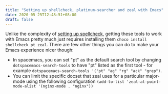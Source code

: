 ```yaml
---
title: "Setting up shellcheck, platinum-searcher and zeal with Emacs"
date: 2020-05-25T12:48:51+08:00
draft: false
---
```


Unlike the complexity of [setting up spellcheck](/posts/emacs-tools-integration-spellcheck), getting these tools to work with Emacs pretty much just requires installing them ```choco install shellcheck pt zeal```. There are few other things you can do to make your Emacs experience nicer though:
* In spacemacs, you can set "pt" as the default search tool by changing ```dotspacemacs-search-tools``` to have "pt" listed as the first tool - for example ```dotspacemacs-search-tools '("pt" "ag" "rg" "ack" "grep")```.
* You can limit the specific docset that zeal uses for a particular major-mode using the following configuration ```(add-to-list 'zeal-at-point-mode-alist '(nginx-mode . "nginx"))```
